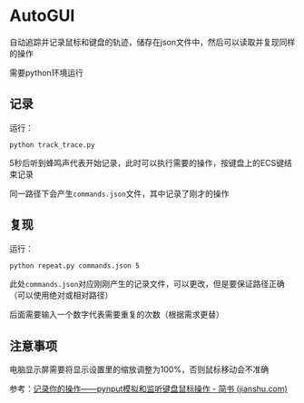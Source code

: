 # AutoGUI
自动追踪并记录鼠标和键盘的轨迹，储存在json文件中，然后可以读取并复现同样的操作

需要python环境运行

## 记录

运行：

```shell
python track_trace.py
```

5秒后听到蜂鸣声代表开始记录，此时可以执行需要的操作，按键盘上的ECS键结束记录

同一路径下会产生`commands.json`文件，其中记录了刚才的操作

## 复现

运行：

```sh
python repeat.py commands.json 5
```

此处`commands.json`对应刚刚产生的记录文件，可以更改，但是要保证路径正确（可以使用绝对或相对路径）

后面需要输入一个数字代表需要重复的次数（根据需求更替）

## 注意事项

电脑显示屏需要将显示设置里的缩放调整为100%，否则鼠标移动会不准确





参考：[记录你的操作——pynput模拟和监听键盘鼠标操作 - 简书 (jianshu.com)](https://www.jianshu.com/p/11a8e75f5170)
